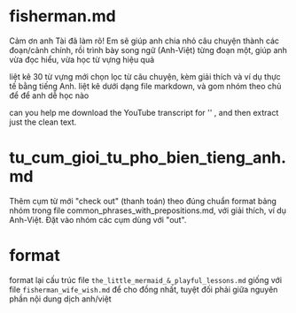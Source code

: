 # fisherman.md
Cảm ơn anh Tài đã làm rõ! Em sẽ giúp anh chia nhỏ câu chuyện thành các đoạn/cảnh chính, rồi trình bày song ngữ (Anh-Việt) từng đoạn một, giúp anh vừa đọc hiểu, vừa học từ vựng hiệu quả

liệt kê 30 từ vựng mới chọn lọc từ câu chuyện, kèm giải thích và ví dụ thực tế bằng tiếng Anh. liệt kê dưới dạng file markdown, và gom nhóm theo chủ để để anh dễ học nào


can you help me download the YouTube transcript for '' , and then extract just the clean text. 

# tu_cum_gioi_tu_pho_bien_tieng_anh.md
Thêm cụm từ mới "check out" (thanh toán) theo đúng chuẩn format bảng nhóm trong file common_phrases_with_prepositions.md, với giải thích, ví dụ Anh-Việt. Đặt vào nhóm các cụm dùng với "out".

# format 
format lại cấu trúc  file `the_little_mermaid_&_playful_lessons.md` giống với file `fisherman_wife_wish.md` để cho đồng nhất, tuyệt đối phải giữa nguyên phần nội dung dịch anh/việt
